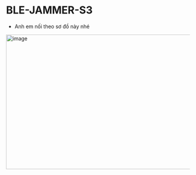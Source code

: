 # BLE-JAMMER-S3
* Anh em nối theo sơ đồ này nhé

<img width="767" height="368" alt="image" src="https://github.com/user-attachments/assets/ccb911e5-acfe-4fb0-9bca-b44b69cef2d0" />

